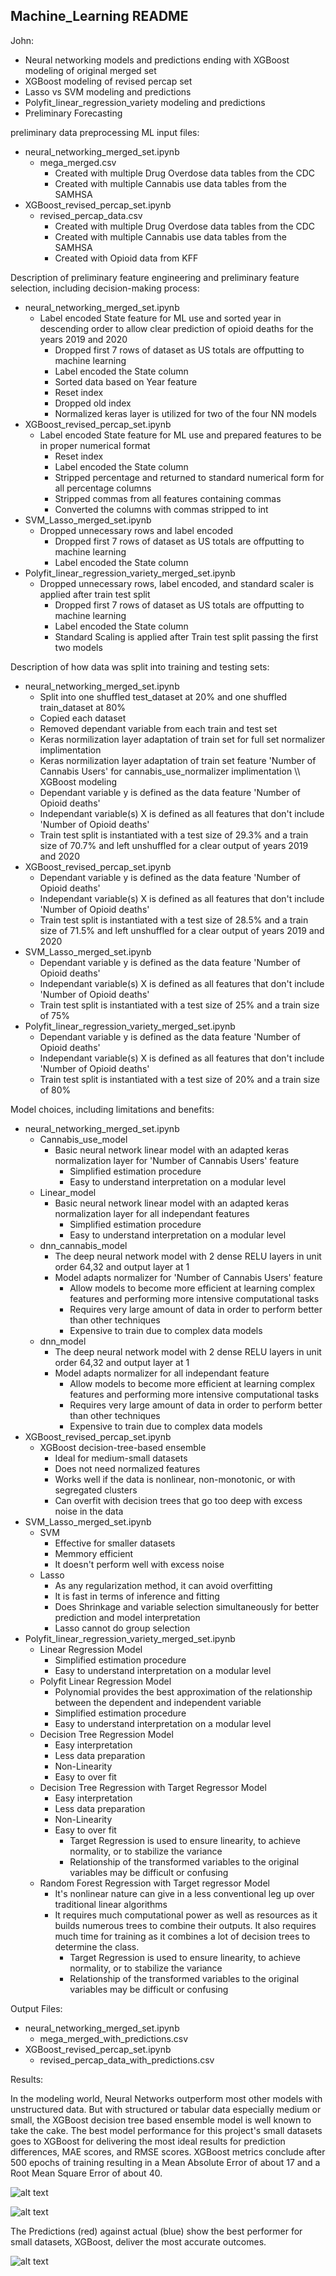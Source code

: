 ## Machine_Learning README

John:
- Neural networking models and predictions ending with XGBoost modeling of original merged set
- XGBoost modeling of revised percap set
- Lasso vs SVM modeling and predictions
- Polyfit_linear_regression_variety modeling and predictions
- Preliminary Forecasting 


preliminary data preprocessing ML input files:

* neural_networking_merged_set.ipynb
   * mega_merged.csv
      * Created with multiple Drug Overdose data tables from the CDC
      * Created with multiple Cannabis use data tables from the SAMHSA
* XGBoost_revised_percap_set.ipynb
   * revised_percap_data.csv
      * Created with multiple Drug Overdose data tables from the CDC
      * Created with multiple Cannabis use data tables from the SAMHSA
      * Created with Opioid data from KFF

Description of preliminary feature engineering and preliminary feature selection, including decision-making process: 

* neural_networking_merged_set.ipynb
   * Label encoded State feature for ML use and sorted year in descending order to allow clear prediction of opioid deaths for the years 2019 and 2020
      * Dropped first 7 rows of dataset as US totals are offputting to machine learning
      * Label encoded the State column
      * Sorted data based on Year feature
      * Reset index
      * Dropped old index
      * Normalized keras layer is utilized for two of the four NN models
* XGBoost_revised_percap_set.ipynb
   * Label encoded State feature for ML use and prepared features to be in proper numerical format
      * Reset index
      * Label encoded the State column
      * Stripped percentage and returned to standard numerical form for all percentage columns
      * Stripped commas from all features containing commas
      * Converted the columns with commas stripped to int
* SVM_Lasso_merged_set.ipynb 
   * Dropped unnecessary rows and label encoded
      * Dropped first 7 rows of dataset as US totals are offputting to machine learning
      * Label encoded the State column
* Polyfit_linear_regression_variety_merged_set.ipynb
   * Dropped unnecessary rows, label encoded, and standard scaler is applied after train test split
      * Dropped first 7 rows of dataset as US totals are offputting to machine learning
      * Label encoded the State column
      * Standard Scaling is applied after Train test split passing the first two models

Description of how data was split into training and testing sets:

* neural_networking_merged_set.ipynb
   * Split into one shuffled test_dataset at 20% and one shuffled train_dataset at 80%
   * Copied each dataset
   * Removed dependant variable from each train and test set
   * Keras normilization layer adaptation of train set for full set normalizer implimentation
   * Keras normilization layer adaptation of train set feature 'Number of Cannabis Users' for cannabis_use_normalizer implimentation
\\\ XGBoost modeling
   * Dependant variable y is defined as the data feature 'Number of Opioid deaths' 
   * Independant variable(s) X is defined as all features that don't include 'Number of Opioid deaths' 
   * Train test split is instantiated with a test size of 29.3% and a train size of 70.7% and left unshuffled for a clear output of years 2019 and 2020
* XGBoost_revised_percap_set.ipynb   
   * Dependant variable y is defined as the data feature 'Number of Opioid deaths' 
   * Independant variable(s) X is defined as all features that don't include 'Number of Opioid deaths' 
   * Train test split is instantiated with a test size of 28.5% and a train size of 71.5% and left unshuffled for a clear output of years 2019 and 2020
* SVM_Lasso_merged_set.ipynb 
   * Dependant variable y is defined as the data feature 'Number of Opioid deaths' 
   * Independant variable(s) X is defined as all features that don't include 'Number of Opioid deaths' 
   * Train test split is instantiated with a test size of 25% and a train size of 75%
* Polyfit_linear_regression_variety_merged_set.ipynb
   * Dependant variable y is defined as the data feature 'Number of Opioid deaths' 
   * Independant variable(s) X is defined as all features that don't include 'Number of Opioid deaths' 
   * Train test split is instantiated with a test size of 20% and a train size of 80%

Model choices, including limitations and benefits:

* neural_networking_merged_set.ipynb
   * Cannabis_use_model
      * Basic neural network linear model with an adapted keras normalization layer for 'Number of Cannabis Users' feature
         * Simplified estimation procedure
         * Easy to understand interpretation on a modular level
   * Linear_model
      * Basic neural network linear model with an adapted keras normalization layer for all independant features
         * Simplified estimation procedure
         * Easy to understand interpretation on a modular level
   * dnn_cannabis_model
      * The deep neural network model with 2 dense RELU layers in unit order 64,32 and output layer at 1
      * Model adapts normalizer for 'Number of Cannabis Users' feature
         * Allow models to become more efficient at learning complex features and performing more intensive computational tasks
         * Requires very large amount of data in order to perform better than other techniques
         * Expensive to train due to complex data models
   * dnn_model
      * The deep neural network model with 2 dense RELU layers in unit order 64,32 and output layer at 1
      * Model adapts normalizer for all independant feature
         * Allow models to become more efficient at learning complex features and performing more intensive computational tasks
         * Requires very large amount of data in order to perform better than other techniques
         * Expensive to train due to complex data models
* XGBoost_revised_percap_set.ipynb
   * XGBoost decision-tree-based ensemble
      * Ideal for medium-small datasets
      * Does not need normalized features
      * Works well if the data is nonlinear, non-monotonic, or with segregated clusters
      * Can overfit with decision trees that go too deep with excess noise in the data
* SVM_Lasso_merged_set.ipynb 
   * SVM
      * Effective for smaller datasets
      * Memmory efficient
      * It doesn't perform well with excess noise
   * Lasso
      * As any regularization method, it can avoid overfitting
      * It is fast in terms of inference and fitting
      * Does Shrinkage and variable selection simultaneously for better prediction and model interpretation
      * Lasso cannot do group selection
* Polyfit_linear_regression_variety_merged_set.ipynb
   * Linear Regression Model
      * Simplified estimation procedure
      * Easy to understand interpretation on a modular level
   * Polyfit Linear Regression Model
      * Polynomial provides the best approximation of the relationship between the dependent and independent variable
      * Simplified estimation procedure
      * Easy to understand interpretation on a modular level
   * Decision Tree Regression Model
      * Easy interpretation
      * Less data preparation
      * Non-Linearity
      * Easy to over fit
   * Decision Tree Regression with Target Regressor Model
      * Easy interpretation
      * Less data preparation
      * Non-Linearity
      * Easy to over fit
         * Target Regression is used to ensure linearity, to achieve normality, or to stabilize the variance
         * Relationship of the transformed variables to the original variables may be difficult or confusing
   * Random Forest Regression with Target regressor Model
      * It's nonlinear nature can give in a less conventional leg up over traditional linear algorithms
      * It requires much computational power as well as resources as it builds numerous trees to combine their outputs. It also requires much time for training as it combines a lot of decision trees to determine the class.
         * Target Regression is used to ensure linearity, to achieve normality, or to stabilize the variance
         * Relationship of the transformed variables to the original variables may be difficult or confusing
 

Output Files:

* neural_networking_merged_set.ipynb
   * mega_merged_with_predictions.csv
* XGBoost_revised_percap_set.ipynb
   * revised_percap_data_with_predictions.csv



Results:

In the modeling world, Neural Networks outperform most other models with unstructured data. But with structured or tabular data especially medium or small, the XGBoost decision tree based ensemble model is well known to take the cake. The best model performance for this project's small datasets goes to XGBoost for delivering the most ideal results for prediction differences, MAE scores, and RMSE scores. XGBoost metrics conclude after 500 epochs of training resulting in a Mean Absolute Error of about 17 and a Root Mean Square Error of about 40.

![alt text](Resources/XGBoost_fit_with_eval.png) 

![alt text](Resources/XGBoost_score_improvement.png) 

The Predictions (red) against actual (blue) show the best performer for small datasets, XGBoost, deliver the most accurate outcomes.

![alt text](Resources/predictions_against_actual_plot.png) 
    
